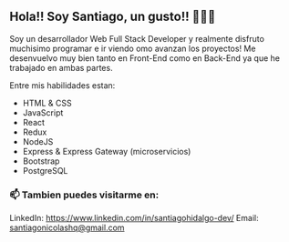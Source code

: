 ## Hola!! Soy Santiago, un gusto!! 👋👋👋

Soy un desarrollador Web Full Stack Developer y realmente disfruto muchisimo programar e ir viendo omo avanzan los proyectos! 
Me desenvuelvo muy bien tanto en Front-End como en Back-End ya que he trabajado en ambas partes.

Entre mis habilidades estan:
- HTML & CSS
- JavaScript
- React
- Redux
- NodeJS
- Express & Express Gateway (microservicios)
- Bootstrap
- PostgreSQL

### 📫 Tambien puedes visitarme en:
LinkedIn: https://www.linkedin.com/in/santiagohidalgo-dev/
Email: santiagonicolashq@gmail.com
